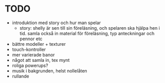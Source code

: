 # TODO

- introduktion med story och hur man spelar
    - story: shelly är sen till sin föreläsning, och spelaren ska hjälpa hen i
      tid. samla också in material för föreläsning, typ anteckningar och pennor
      etc
- bättre modeller + texturer
- touch-kontroller
- mer varierade banor
- något att samla in, tex mynt
- roliga powerups?
- musik i bakgrunden, helst nollelåten
- rullande
